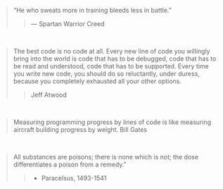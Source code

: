 > “He who sweats more in training bleeds less in battle.”
> > ― Spartan Warrior Creed

<br />

> The best code is no code at all. Every new line of code you willingly bring into the world is code that has to be debugged, code that has to be read and understood, code that has to be supported. Every time you write new code, you should do so reluctantly, under duress, because you completely exhausted all your other options.
> > Jeff Atwood

<br />

> Measuring programming progress by lines of code is like measuring aircraft building progress by weight.
> Bill Gates

<br />

> All substances are poisons; there is none which is not; the dose differentiates a poison from a remedy."
> > - Paracelsus, 1493-1541